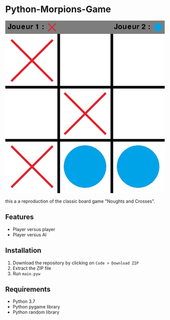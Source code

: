 # Python-Morpions-Game
![Preview image](./preview/preview.jpg)

this a a reproduction of the classic board game "Noughts and Crosses".
## Features
- Player versus player
- Player versus AI
## Installation
1. Download the repository by clicking on `Code > Download ZIP`
2. Extract the ZIP file
3. Run `main.pyw`
## Requirements
- Python 3.7
- Python pygame library
- Python random library